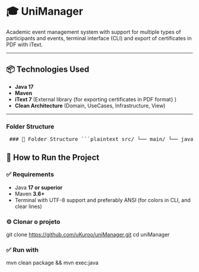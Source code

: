 # 🎓 UniManager

Academic event management system with support for multiple types of participants and events, terminal interface (CLI) and export of certificates in PDF with iText.

---

## 📦 Technologies Used

- **Java 17**
- **Maven**
- **iText 7** (External library {for exporting certificates in PDF format} )
- **Clean Architecture** (Domain, UseCases, Infrastructure, View)

---

### Folder Structure

<pre lang="markdown"> ### 📁 Folder Structure ```plaintext src/ └── main/ └── java/ └── br/edu/ifba/inf008/uniManager/ ├── domain/ │ ├── entities/ # Domain Entities (Event, Participant, etc.) │ └── ports/ # Repository and service interfaces ├── infra/ │ ├── repository/ # Repository implementations (.dat) │ └── exports/ # Export implementations (PDF) ├── useCase/ # Business rules and orchestration ├── view/ │ └── cli/ # UI (Command-Line Interface) ├── utils/ # Utils (menus, validators, exceptions) └── App.java # Main application files/ ├── binaries/ │ ├── events.dat # Persistence of serialized events │ └── participants.dat # Persistence of serialized participants └── reports/ └── *.pdf # PDF certificates ``` </pre>

## 🚀 How to Run the Project

### ✅ Requirements

- Java **17 or superior**
- Maven **3.6+**
- Terminal with UTF-8 support and preferably ANSI (for colors in CLI, and clear lines)

### ⚙️ Clonar o projeto

git clone https://github.com/uKuroo/uniManager.git
cd uniManager

### ✅ Run with

mvn clean package && mvn exec:java
